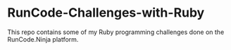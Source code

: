 # RunCode-Challenges-with-Ruby
This repo contains some of my Ruby programming challenges done on the RunCode.Ninja platform.
